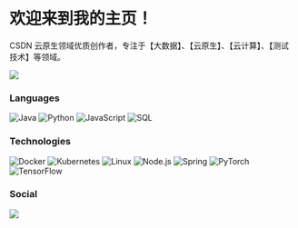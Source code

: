 <h1>欢迎来到我的主页！</h1>

CSDN 云原生领域优质创作者，专注于【大数据】、【云原生】、【云计算】、【测试技术】等领域。

<img src="https://github-readme-stats.vercel.app/api?username=Beracle&hide_title=true&hide_border=true&show_icons=true&include_all_commits=true&count_private=true&line_height=21&bg_color=30,e96443,904e95&title_color=fff&text_color=fff&icon_color=f9f9f9" /><!-- wi*quL3fcV -->

### Languages

![Java](https://img.shields.io/badge/-Java-000?&logo=Java)
![Python](https://img.shields.io/badge/-Python-000?&logo=Python)
![JavaScript](https://img.shields.io/badge/-JavaScript-000?&logo=JavaScript)
![SQL](https://img.shields.io/badge/-SQL-000?&logo=MySQL)


### Technologies

![Docker](https://img.shields.io/badge/-Docker-000?&logo=Docker)
![Kubernetes](https://img.shields.io/badge/-Kubernetes-000?&logo=Kubernetes)
![Linux](https://img.shields.io/badge/-Linux-000?&logo=Linux)
![Node.js](https://img.shields.io/badge/-Node.js-000?&logo=node.js)
![Spring](https://img.shields.io/badge/-Spring-000?&logo=Spring)
![PyTorch](https://img.shields.io/badge/-PyTorch-000?&logo=PyTorch)
![TensorFlow](https://img.shields.io/badge/-TensorFlow-000?&logo=TensorFlow)

### Social

[![](https://img.shields.io/badge/CSDN-G%E7%9A%AET-%23ff8936)](https://blog.csdn.net/Be_racle) 

